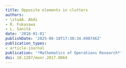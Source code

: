 ```yaml
---
title: Opposite elements in clutters
authors:
- \studA. Abdi
- R. Fukasawa
- L. Sanitá
date: '2018-01-01'
publishDate: '2025-06-18T17:30:34.690746Z'
publication_types:
- article-journal
publication: '*Mathematics of Operations Research*'
doi: 10.1287/moor.2017.0864
---
```

